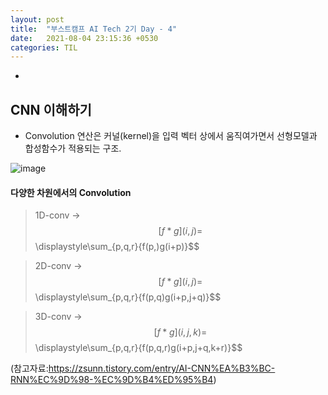 ```yaml
---
layout: post
title:  "부스트캠프 AI Tech 2기 Day - 4"
date:   2021-08-04 23:15:36 +0530
categories: TIL
---
```


-

## CNN 이해하기

- Convolution 연산은 커널(kernel)을 입력 벡터 상에서 움직여가면서 선형모델과 합성함수가 적용되는 구조.


![image](https://user-images.githubusercontent.com/61610411/128285565-799639ed-6dd6-46e0-8633-8408aeb038dc.png)




#### 다양한 차원에서의 Convolution


> 1D-conv -> $$[f * g](i,j) = $$\displaystyle\sum_{p,q,r}{f(p,)g(i+p)}$$


> 2D-conv -> $$[f * g](i,j) = $$\displaystyle\sum_{p,q,r}{f(p,q)g(i+p,j+q)}$$


> 3D-conv -> $$[f * g](i,j,k) = $$\displaystyle\sum_{p,q,r}{f(p,q,r)g(i+p,j+q,k+r)}$$


(참고자료:https://zsunn.tistory.com/entry/AI-CNN%EA%B3%BC-RNN%EC%9D%98-%EC%9D%B4%ED%95%B4)